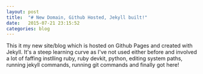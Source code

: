 ```yaml
---
layout: post
title:  "# New Domain, Github Hosted, Jekyll built!"
date:   2015-07-21 23:15:52
categories: blog
---
```



This it my new site/blog which is hosted on Github Pages and created with Jekyll.
It's a steep learning curve as I've not used either before and involved a lot of faffing instlling ruby, ruby devkit, python, 
editing system paths, running jekyll commands, running git commands and finally got here!
